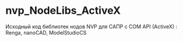 # nvp_NodeLibs_ActiveX
Исходный код библиотек нодов NVP для САПР с COM API (ActiveX) : Renga, nanoCAD, ModelStudioCS
